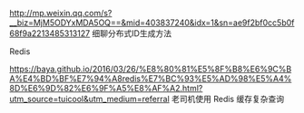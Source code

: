 
http://mp.weixin.qq.com/s?__biz=MjM5ODYxMDA5OQ==&mid=403837240&idx=1&sn=ae9f2bf0cc5b0f68f9a2213485313127 细聊分布式ID生成方法

Redis

https://baya.github.io/2016/03/26/%E8%80%81%E5%8F%B8%E6%9C%BA%E4%BD%BF%E7%94%A8redis%E7%BC%93%E5%AD%98%E5%A4%8D%E6%9D%82%E6%9F%A5%E8%AF%A2.html?utm_source=tuicool&utm_medium=referral 老司机使用 Redis 缓存复杂查询
